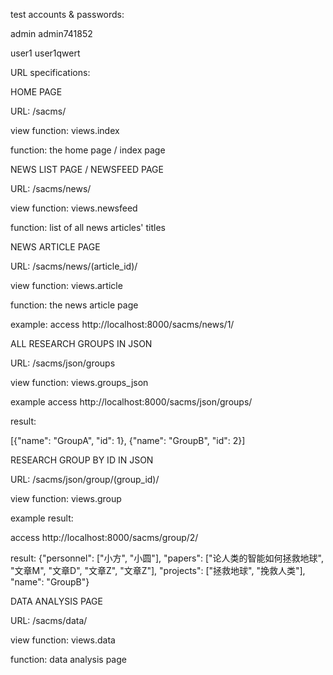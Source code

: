 test accounts & passwords:

admin admin741852

user1 user1qwert



URL specifications:

HOME PAGE

URL: /sacms/

view function: views.index

function: the home page / index page


NEWS LIST PAGE / NEWSFEED PAGE

URL: /sacms/news/

view function: views.newsfeed

function: list of all news articles' titles



NEWS ARTICLE PAGE

URL: /sacms/news/(article_id)/

view function: views.article

function: the news article page

example: access http://localhost:8000/sacms/news/1/



ALL RESEARCH GROUPS IN JSON

URL: /sacms/json/groups

view function: views.groups_json

example access http://localhost:8000/sacms/json/groups/

result:

[{"name": "GroupA", "id": 1}, {"name": "GroupB", "id": 2}]



RESEARCH GROUP BY ID IN JSON

URL: /sacms/json/group/(group_id)/

view function: views.group

example result:

access http://localhost:8000/sacms/group/2/

result:
{"personnel": ["小方", "小圆"], "papers": ["论人类的智能如何拯救地球", "文章M", "文章D", "文章Z", "文章Z"], "projects": ["拯救地球", "挽救人类"], "name": "GroupB"}



DATA ANALYSIS PAGE

URL: /sacms/data/

view function: views.data

function: data analysis page

